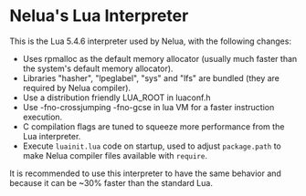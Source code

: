 # Nelua's Lua Interpreter

This is the Lua 5.4.6 interpreter used by Nelua, with the following changes:

* Uses rpmalloc as the default memory allocator (usually much faster than the system's default memory allocator).
* Libraries "hasher", "lpeglabel", "sys" and "lfs" are bundled (they are required by Nelua compiler).
* Use a distribution friendly LUA_ROOT in luaconf.h
* Use -fno-crossjumping -fno-gcse in lua VM for a faster instruction execution.
* C compilation flags are tuned to squeeze more performance from the Lua interpreter.
* Execute `luainit.lua` code on startup, used to adjust `package.path`
to make Nelua compiler files available with `require`.

It is recommended to use this interpreter to have the same behavior
and because it can be ~30% faster than the standard Lua.

